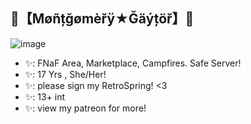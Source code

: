 ## 💚【Møñțğømèřÿ★Ğäýțöř】💜

![image](https://github.com/user-attachments/assets/4cad89bc-8995-4c93-918f-879473e00333)

- ✨: FNaF Area, Marketplace, Campfires. Safe Server!
- ✨: 17 Yrs , She/Her!
- ✨: please sign my RetroSpring! <3
- ✨: 13+ int
- ✨: view my patreon for more!
